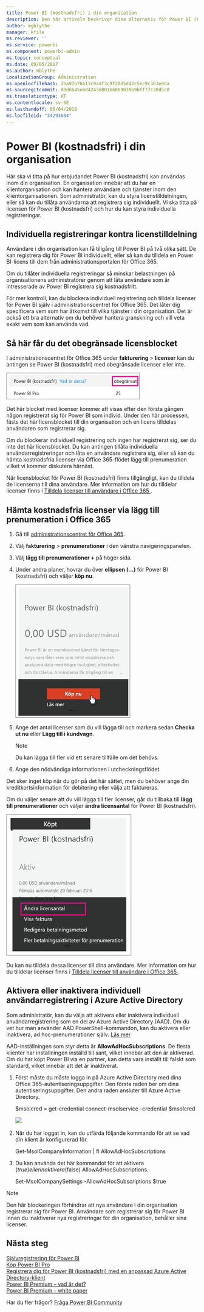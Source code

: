 ```yaml
---
title: Power BI (kostnadsfri) i din organisation
description: Den här artikeln beskriver dina alternativ för Power BI (kostnadsfri) från ett organisationsperspektiv. Om du är administratör för din klient, visar det här hur du hanterar kostnadsfria registreringar.
author: mgblythe
manager: kfile
ms.reviewer: ''
ms.service: powerbi
ms.component: powerbi-admin
ms.topic: conceptual
ms.date: 09/05/2017
ms.author: mblythe
LocalizationGroup: Administration
ms.openlocfilehash: 2ba97b76b13c9adf3c9f20d5d42c5ec9c363edda
ms.sourcegitcommit: 80d6b45eb84243e801b60b9038b9bff77c30d5c8
ms.translationtype: HT
ms.contentlocale: sv-SE
ms.lasthandoff: 06/04/2018
ms.locfileid: "34293684"
---
```

# <a name="power-bi-free-in-your-organization"></a>Power BI (kostnadsfri) i din organisation
Här ska vi titta på hur erbjudandet Power BI (kostnadsfri) kan användas inom din organisation. En organisation innebär att du har en klientorganisation och kan hantera användare och tjänster inom den klientorganisationen. Som administratör, kan du styra licenstilldelningen, eller så kan du tillåta användarna att registrera sig individuellt. Vi ska titta på licensen för Power BI (kostnadsfri) och hur du kan styra individuella registreringar.

## <a name="individual-sign-up-versus-license-assignment"></a>Individuella registreringar kontra licenstilldelning
Användare i din organisation kan få tillgång till Power BI på två olika sätt. De kan registrera dig för Power BI individuellt, eller så kan du tilldela en Power BI-licens till dem från administrationsportalen för Office 365.

Om du tillåter individuella registreringar så minskar belastningen på organisationens administratörer genom att låta användare som är intresserade av Power BI registrera sig kostnadsfritt.

För mer kontroll, kan du blockera individuell registrering och tilldela licenser för Power BI själv i administrationscentret för Office 365. Det låter dig specificera vem som har åtkomst till vilka tjänster i din organisation. Det är också ett bra alternativ om du behöver hantera granskning och vill veta exakt vem som kan använda vad.

## <a name="how-to-get-the-unlimited-license-block"></a>Så här får du det obegränsade licensblocket
I administrationscentret för Office 365 under **fakturering** > **licenser** kan du antingen se Power BI (kostnadsfri) med obegränsade licenser eller inte.

![](media/service-admin-service-free-in-your-organization/unlimited-licenses.png)

Det här blocket med licenser kommer att visas efter den första gången någon registrerat sig för Power BI som individ. Under den här processen, fästs det här licensblocket till din organisation och en licens tilldelas användaren som registrerar sig.

Om du blockerar individuell registrering och ingen har registrerat sig, ser du inte det här licensblocket. Du kan antingen tillåta individuella användarregistreringar och låta en användare registrera sig, eller så kan du hämta kostnadsfria licenser via Office 365-flödet lägg till prenumeration vilket vi kommer diskutera härnäst.

När licensblocket för Power BI (kostnadsfri) finns tillgängligt, kan du tilldela de licenserna till dina användare. Mer information om hur du tilldelar licenser finns i [Tilldela licenser till användare i Office 365 ](https://support.office.com/article/Assign-or-unassign-licenses-for-Office-365-for-business-997596b5-4173-4627-b915-36abac6786dc).

## <a name="getting-free-licenses-via-add-subscription-within-office-365"></a>Hämta kostnadsfria licenser via lägg till prenumeration i Office 365
1. Gå till [administrationscentret för Office 365](https://portal.office.com/admin/default.aspx).
2. Välj **fakturering** > **prenumerationer** i den vänstra navigeringspanelen.
3. Välj **lägg till prenumerationer +** på höger sida.
4. Under andra planer, hovrar du över **ellipsen (...)** för Power BI (kostnadsfri) och väljer **köp nu**.
   
    ![](media/service-admin-service-free-in-your-organization/buy-powerbi-free.png)
5. Ange det antal licenser som du vill lägga till och markera sedan **Checka ut nu** eller **Lägg till i kundvagn**.
   
   > [!NOTE]
   > Du kan lägga till fler vid ett senare tillfälle om det behövs.
   > 
   > 
6. Ange den nödvändiga informationen i utcheckningsflödet.

Det sker inget köp när du gör på det här sättet, men du behöver ange din kreditkortsinformation för debitering eller välja att faktureras.

Om du väljer senare att du vill lägga till fler licenser, går du tillbaka till **lägg till prenumerationer** och väljer **ändra licensantal** för Power BI (kostnadsfri).

![](media/service-admin-service-free-in-your-organization/change-license-quantity.png)

Du kan nu tilldela dessa licenser till dina användare. Mer information om hur du tilldelar licenser finns i [Tilldela licenser till användare i Office 365 ](https://support.office.com/article/Assign-or-unassign-licenses-for-Office-365-for-business-997596b5-4173-4627-b915-36abac6786dc).

## <a name="enable-or-disable-individual-user-sign-up-in-azure-active-directory"></a>Aktivera eller inaktivera individuell användarregistrering i Azure Active Directory
Som administratör, kan du välja att aktivera eller inaktivera individuell användarregistrering som en del av Azure Active Directory (AAD). Om du vet hur man använder AAD PowerShell-kommandon, kan du aktivera eller inaktivera, ad hoc-prenumerationer själv. [Läs mer](https://technet.microsoft.com/library/jj151815.aspx)

AAD-inställningen som styr detta är **AllowAdHocSubscriptions**. De flesta klienter har inställningen inställd till sant, vilket innebär att den är aktiverad. Om du har köpt Power BI via en partner, kan detta vara inställt till falskt som standard, vilket innebär att det är inaktiverat.

1. Först måste du måste logga in på Azure Active Directory med dina Office 365-autentiseringsuppgifter. Den första raden ber om dina autentiseringsuppgifter. Den andra raden ansluter till Azure Active Directory.
   
     $msolcred = get-credential   connect-msolservice -credential $msolcred
   
   ![](media/service-admin-service-free-in-your-organization/aad-signin.png)
2. När du har loggat in, kan du utfärda följande kommando för att se vad din klient är konfigurerad för.
   
     Get-MsolCompanyInformation | fl AllowAdHocSubscriptions
3. Du kan använda det här kommandot för att aktivera ($true) eller inaktivera ($false) AllowAdHocSubscriptions.
   
     Set-MsolCompanySettings -AllowAdHocSubscriptions $true

> [!NOTE]
> Den här blockeringen förhindrar att nya användare i din organisation registrerar sig för Power BI. Användare som registrerar sig för Power BI innan du inaktiverar nya registreringar för din organisation, behåller sina licenser.
> 
> 

## <a name="next-steps"></a>Nästa steg
[Självregistrering för Power BI](service-self-service-signup-for-power-bi.md)  
[Köp Power BI Pro](service-admin-purchasing-power-bi-pro.md)  
[Registrera dig för Power BI (kostnadsfri) med en anpassad Azure Active Directory-klient](developer/create-an-azure-active-directory-tenant.md)  
[Power BI Premium – vad är det?](service-premium.md)  
[Power BI Premium – white paper](https://aka.ms/pbipremiumwhitepaper)  

Har du fler frågor? [Fråga Power BI Community](http://community.powerbi.com/)

